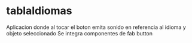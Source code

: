 # tablaIdiomas
Aplicacion donde al tocar el boton emita sonido en referencia al idioma y objeto seleccionado
Se integra componentes de fab button